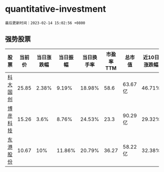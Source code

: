 # quantitative-investment

`最后更新时间：2023-02-14 15:02:56 +0800`

## 强势股票

|股票|当前价|当日涨跌幅|当日振幅|当日换手率|市盈率TTM|总市值|近10日涨跌幅|
|----|----|----|----|----|----|----|----|
|[科大国创](https://xueqiu.com/S/SZ300520)|25.85|2.38%|9.19%|18.98%|58.6|63.67亿|46.71%|
|[博彦科技](https://xueqiu.com/S/SZ002649)|15.26|3.6%|8.76%|24.53%|23.3|90.29亿|29.32%|
|[东港股份](https://xueqiu.com/S/SZ002117)|10.67|10%|11.86%|20.79%|36.27|58.22亿|32.38%|
